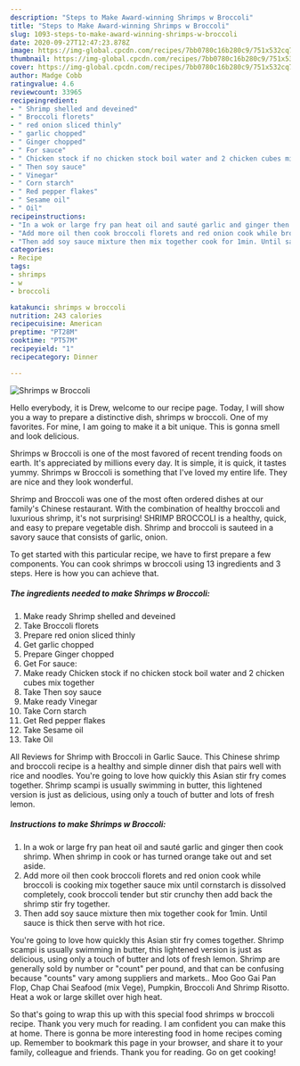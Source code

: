 ```yaml
---
description: "Steps to Make Award-winning Shrimps w Broccoli"
title: "Steps to Make Award-winning Shrimps w Broccoli"
slug: 1093-steps-to-make-award-winning-shrimps-w-broccoli
date: 2020-09-27T12:47:23.878Z
image: https://img-global.cpcdn.com/recipes/7bb0780c16b280c9/751x532cq70/shrimps-w-broccoli-recipe-main-photo.jpg
thumbnail: https://img-global.cpcdn.com/recipes/7bb0780c16b280c9/751x532cq70/shrimps-w-broccoli-recipe-main-photo.jpg
cover: https://img-global.cpcdn.com/recipes/7bb0780c16b280c9/751x532cq70/shrimps-w-broccoli-recipe-main-photo.jpg
author: Madge Cobb
ratingvalue: 4.6
reviewcount: 33965
recipeingredient:
- " Shrimp shelled and deveined"
- " Broccoli florets"
- " red onion sliced thinly"
- " garlic chopped"
- " Ginger chopped"
- " For sauce"
- " Chicken stock if no chicken stock boil water and 2 chicken cubes mix together"
- " Then soy sauce"
- " Vinegar"
- " Corn starch"
- " Red pepper flakes"
- " Sesame oil"
- " Oil"
recipeinstructions:
- "In a wok or large fry pan heat oil and sauté garlic and ginger then cook shrimp. When shrimp in cook or has turned orange take out and set aside."
- "Add more oil then cook broccoli florets and red onion cook while broccoli is cooking mix together sauce mix until cornstarch is dissolved completely, cook broccoli tender but stir crunchy then add back the shrimp stir fry together."
- "Then add soy sauce mixture then mix together cook for 1min. Until sauce is thick then serve with hot rice."
categories:
- Recipe
tags:
- shrimps
- w
- broccoli

katakunci: shrimps w broccoli 
nutrition: 243 calories
recipecuisine: American
preptime: "PT28M"
cooktime: "PT57M"
recipeyield: "1"
recipecategory: Dinner

---
```



![Shrimps w Broccoli](https://img-global.cpcdn.com/recipes/7bb0780c16b280c9/751x532cq70/shrimps-w-broccoli-recipe-main-photo.jpg)

Hello everybody, it is Drew, welcome to our recipe page. Today, I will show you a way to prepare a distinctive dish, shrimps w broccoli. One of my favorites. For mine, I am going to make it a bit unique. This is gonna smell and look delicious.

Shrimps w Broccoli is one of the most favored of recent trending foods on earth. It's appreciated by millions every day. It is simple, it is quick, it tastes yummy. Shrimps w Broccoli is something that I've loved my entire life. They are nice and they look wonderful.

Shrimp and Broccoli was one of the most often ordered dishes at our family&#39;s Chinese restaurant. With the combination of healthy broccoli and luxurious shrimp, it&#39;s not surprising! SHRIMP BROCCOLI is a healthy, quick, and easy to prepare vegetable dish. Shrimp and broccoli is sauteed in a savory sauce that consists of garlic, onion.


To get started with this particular recipe, we have to first prepare a few components. You can cook shrimps w broccoli using 13 ingredients and 3 steps. Here is how you can achieve that.

<!--inarticleads1-->

##### The ingredients needed to make Shrimps w Broccoli:

1. Make ready  Shrimp shelled and deveined
1. Take  Broccoli florets
1. Prepare  red onion sliced thinly
1. Get  garlic chopped
1. Prepare  Ginger chopped
1. Get  For sauce:
1. Make ready  Chicken stock if no chicken stock boil water and 2 chicken cubes mix together
1. Take  Then soy sauce
1. Make ready  Vinegar
1. Take  Corn starch
1. Get  Red pepper flakes
1. Take  Sesame oil
1. Take  Oil


All Reviews for Shrimp with Broccoli in Garlic Sauce. This Chinese shrimp and broccoli recipe is a healthy and simple dinner dish that pairs well with rice and noodles. You&#39;re going to love how quickly this Asian stir fry comes together. Shrimp scampi is usually swimming in butter, this lightened version is just as delicious, using only a touch of butter and lots of fresh lemon. 

<!--inarticleads2-->

##### Instructions to make Shrimps w Broccoli:

1. In a wok or large fry pan heat oil and sauté garlic and ginger then cook shrimp. When shrimp in cook or has turned orange take out and set aside.
1. Add more oil then cook broccoli florets and red onion cook while broccoli is cooking mix together sauce mix until cornstarch is dissolved completely, cook broccoli tender but stir crunchy then add back the shrimp stir fry together.
1. Then add soy sauce mixture then mix together cook for 1min. Until sauce is thick then serve with hot rice.


You&#39;re going to love how quickly this Asian stir fry comes together. Shrimp scampi is usually swimming in butter, this lightened version is just as delicious, using only a touch of butter and lots of fresh lemon. Shrimp are generally sold by number or &#34;count&#34; per pound, and that can be confusing because &#34;counts&#34; vary among suppliers and markets.. Moo Goo Gai Pan Flop, Chap Chai Seafood (mix Vege), Pumpkin, Broccoli And Shrimp Risotto. Heat a wok or large skillet over high heat. 

So that's going to wrap this up with this special food shrimps w broccoli recipe. Thank you very much for reading. I am confident you can make this at home. There is gonna be more interesting food in home recipes coming up. Remember to bookmark this page in your browser, and share it to your family, colleague and friends. Thank you for reading. Go on get cooking!
